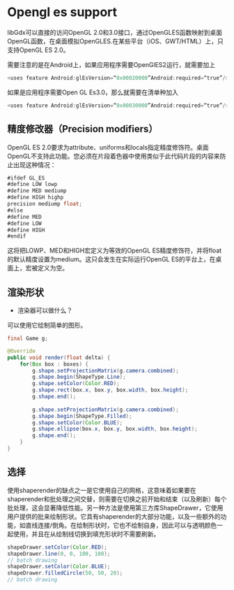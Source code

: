 # Opengl es support

libGdx可以直接的访问OpenGL 2.0和3.0接口，通过OpenGLES函数映射到桌面OpenGL函数，在桌面模拟OpenGLES.在某些平台（iOS、GWT/HTML）上，只支持OpenGL ES 2.0。

需要注意的是在Android上，如果应用程序需要OpenGlES2运行，就需要加上

```java
<uses feature Android:glEsVersion=“0x00020000”Android:required=“true”/>
```

如果是应用程序需要Open GL Es3.0，那么就需要在清单种加入

```java
<uses feature Android:glEsVersion=“0x00030000”Android:required=“true”/>
```

## 精度修改器（Precision modifiers）

OpenGL ES 2.0要求为attribute、uniforms和locals指定精度修饰符。桌面OpenGL不支持此功能。您必须在片段着色器中使用类似于此代码片段的内容来防止出现这种情况：

```java
#ifdef GL_ES 
#define LOW lowp
#define MED mediump
#define HIGH highp
precision mediump float;
#else
#define MED
#define LOW
#define HIGH
#endif
```

这将把LOWP、MED和HIGH宏定义为等效的OpenGL ES精度修饰符，并将float的默认精度设置为medium。这只会发生在实际运行OpenGL ES的平台上，在桌面上，宏被定义为空。

## 渲染形状

- 渲染器可以做什么？

可以使用它绘制简单的图形。

```java
final Game g;

@Override
public void render(float delta) {
    for(Box box : boxes) {
        g.shape.setProjectionMatrix(g.camera.combined);
        g.shape.begin(ShapeType.Line);
        g.shape.setColor(Color.RED);
        g.shape.rect(box.x, box.y, box.width, box.height);
        g.shape.end();
        
        g.shape.setProjectionMatrix(g.camera.combined);
        g.shape.begin(ShapeType.Filled);
        g.shape.setColor(Color.BLUE);
        g.shape.ellipse(box.x, box.y, box.width, box.height);
        g.shape.end();
    }	
}
```

## 选择

使用shaperender的缺点之一是它使用自己的网格，这意味着如果要在shaperender和批处理之间交替，则需要在切换之前开始和结束（以及刷新）每个批处理，这会显著降低性能。另一种方法是使用第三方库ShapeDrawer，它使用用户提供的批来绘制形状。它具有shaperender的大部分功能，以及一些额外的功能，如直线连接/倒角。在绘制形状时，它也不绘制自身，因此可以与透明颜色一起使用，并且在从绘制线切换到填充形状时不需要刷新。

```java
shapeDrawer.setColor(Color.RED);
shapeDrawer.line(0, 0, 100, 100);
// batch drawing
shapeDrawer.setColor(Color.BLUE);
shapeDrawer.filledCircle(50, 50, 20);
// batch drawing
```